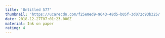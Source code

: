```yaml
---
title: 'Untitled 577'
thumbnail: 'https://ucarecdn.com/f25e0ed9-9643-48d5-b05f-3d072c93b325/'
date: 2018-12-27T07:01:23.000Z
material: Ink on paper
rating: 4
---
```

